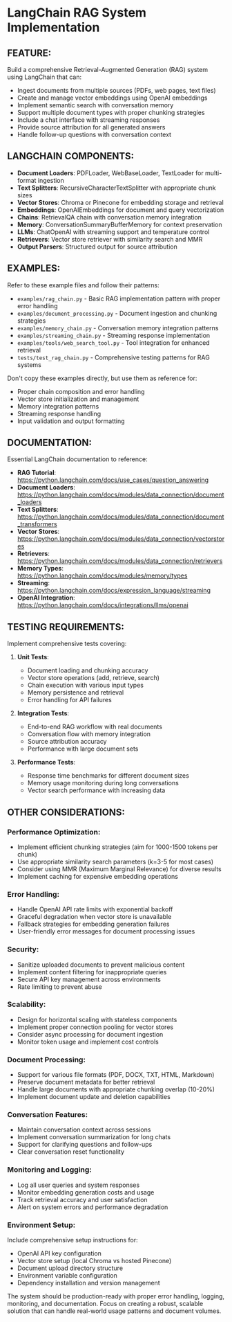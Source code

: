 # LangChain RAG System Implementation

## FEATURE:
Build a comprehensive Retrieval-Augmented Generation (RAG) system using LangChain that can:
- Ingest documents from multiple sources (PDFs, web pages, text files)
- Create and manage vector embeddings using OpenAI embeddings
- Implement semantic search with conversation memory
- Support multiple document types with proper chunking strategies
- Include a chat interface with streaming responses
- Provide source attribution for all generated answers
- Handle follow-up questions with conversation context

## LANGCHAIN COMPONENTS:
- **Document Loaders**: PDFLoader, WebBaseLoader, TextLoader for multi-format ingestion
- **Text Splitters**: RecursiveCharacterTextSplitter with appropriate chunk sizes
- **Vector Stores**: Chroma or Pinecone for embedding storage and retrieval
- **Embeddings**: OpenAIEmbeddings for document and query vectorization  
- **Chains**: RetrievalQA chain with conversation memory integration
- **Memory**: ConversationSummaryBufferMemory for context preservation
- **LLMs**: ChatOpenAI with streaming support and temperature control
- **Retrievers**: Vector store retriever with similarity search and MMR
- **Output Parsers**: Structured output for source attribution

## EXAMPLES:
Refer to these example files and follow their patterns:

- `examples/rag_chain.py` - Basic RAG implementation pattern with proper error handling
- `examples/document_processing.py` - Document ingestion and chunking strategies  
- `examples/memory_chain.py` - Conversation memory integration patterns
- `examples/streaming_chain.py` - Streaming response implementation
- `examples/tools/web_search_tool.py` - Tool integration for enhanced retrieval
- `tests/test_rag_chain.py` - Comprehensive testing patterns for RAG systems

Don't copy these examples directly, but use them as reference for:
- Proper chain composition and error handling
- Vector store initialization and management  
- Memory integration patterns
- Streaming response handling
- Input validation and output formatting

## DOCUMENTATION:
Essential LangChain documentation to reference:

- **RAG Tutorial**: https://python.langchain.com/docs/use_cases/question_answering
- **Document Loaders**: https://python.langchain.com/docs/modules/data_connection/document_loaders  
- **Text Splitters**: https://python.langchain.com/docs/modules/data_connection/document_transformers
- **Vector Stores**: https://python.langchain.com/docs/modules/data_connection/vectorstores
- **Retrievers**: https://python.langchain.com/docs/modules/data_connection/retrievers
- **Memory Types**: https://python.langchain.com/docs/modules/memory/types
- **Streaming**: https://python.langchain.com/docs/expression_language/streaming
- **OpenAI Integration**: https://python.langchain.com/docs/integrations/llms/openai

## TESTING REQUIREMENTS:
Implement comprehensive tests covering:

1. **Unit Tests**:
   - Document loading and chunking accuracy
   - Vector store operations (add, retrieve, search)
   - Chain execution with various input types
   - Memory persistence and retrieval
   - Error handling for API failures

2. **Integration Tests**:
   - End-to-end RAG workflow with real documents
   - Conversation flow with memory integration
   - Source attribution accuracy
   - Performance with large document sets

3. **Performance Tests**:
   - Response time benchmarks for different document sizes
   - Memory usage monitoring during long conversations
   - Vector search performance with increasing data

## OTHER CONSIDERATIONS:

### Performance Optimization:
- Implement efficient chunking strategies (aim for 1000-1500 tokens per chunk)
- Use appropriate similarity search parameters (k=3-5 for most cases)
- Consider using MMR (Maximum Marginal Relevance) for diverse results
- Implement caching for expensive embedding operations

### Error Handling:
- Handle OpenAI API rate limits with exponential backoff
- Graceful degradation when vector store is unavailable  
- Fallback strategies for embedding generation failures
- User-friendly error messages for document processing issues

### Security:
- Sanitize uploaded documents to prevent malicious content
- Implement content filtering for inappropriate queries
- Secure API key management across environments
- Rate limiting to prevent abuse

### Scalability:
- Design for horizontal scaling with stateless components
- Implement proper connection pooling for vector stores
- Consider async processing for document ingestion
- Monitor token usage and implement cost controls

### Document Processing:
- Support for various file formats (PDF, DOCX, TXT, HTML, Markdown)
- Preserve document metadata for better retrieval
- Handle large documents with appropriate chunking overlap (10-20%)
- Implement document update and deletion capabilities

### Conversation Features:
- Maintain conversation context across sessions
- Implement conversation summarization for long chats
- Support for clarifying questions and follow-ups
- Clear conversation reset functionality

### Monitoring and Logging:
- Log all user queries and system responses
- Monitor embedding generation costs and usage
- Track retrieval accuracy and user satisfaction
- Alert on system errors and performance degradation

### Environment Setup:
Include comprehensive setup instructions for:
- OpenAI API key configuration
- Vector store setup (local Chroma vs hosted Pinecone)
- Document upload directory structure
- Environment variable configuration
- Dependency installation and version management

The system should be production-ready with proper error handling, logging, monitoring, and documentation. Focus on creating a robust, scalable solution that can handle real-world usage patterns and document volumes.